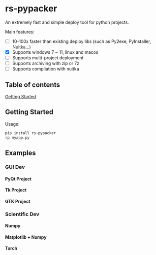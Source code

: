 # rs-pypacker

An extremely fast and simple deploy tool for python projects.

Main features:

- [ ] 10-100x faster than existing deploy libs (such as Py2exe, PyInstaller, Nuitka...)
- [x] Supports windows 7 ~ 11, linux and macos
- [ ] Supports multi-project deployment
- [ ] Supports archiving with zip or 7z
- [ ] Supports compliation with nuitka

## Table of contents

[Getting Started](#getting-started)

## Getting Started

Usage:

```bash
pip install rs-pypacker
rp myapp.py
```

## Examples

### GUI Dev

#### PyQt Project

#### Tk Project

#### GTK Project

### Scientific Dev

#### Numpy

#### Matplotlib + Numpy

#### Torch

